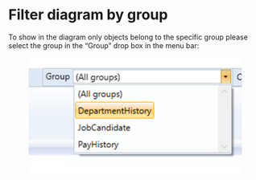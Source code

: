 # Filter diagram by group

To show in the diagram only objects belong to the specific group please select the group in the “Group” drop box in the menu bar:

<figure><img src="../../.gitbook/assets/image (24).png" alt=""><figcaption></figcaption></figure>
